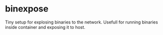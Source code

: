 # binexpose
Tiny setup for explosing binaries to the network. Usefull for running binaries inside container and exposing it to host.
